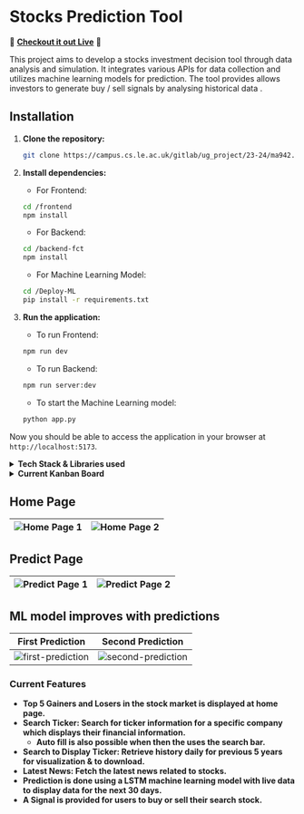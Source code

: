 # Stocks Prediction Tool
🚀 **[Checkout it out Live](https://stocks-prediction-app.pages.dev/)** 🚀

This project aims to develop a stocks investment decision tool through data analysis and simulation. It integrates various APIs for data collection and utilizes machine learning models for prediction. The tool provides allows investors to generate buy / sell signals by analysing historical data .


## Installation

1. **Clone the repository:**
    ```bash
    git clone https://campus.cs.le.ac.uk/gitlab/ug_project/23-24/ma942.git
    ```

2. **Install dependencies:**
   - For Frontend:
    ```bash
    cd /frontend
    npm install
    ```

   - For Backend:
    ```bash
    cd /backend-fct
    npm install
    ```

   - For Machine Learning Model:
    ```bash
    cd /Deploy-ML
    pip install -r requirements.txt
    ```

3. **Run the application:**

   - To run Frontend:
    ```bash
    npm run dev
    ```

   - To run Backend:
    ```bash
    npm run server:dev
    ```

   - To start the Machine Learning model:
    ```bash
    python app.py
    ```

Now you should be able to access the application in your browser at `http://localhost:5173`.



<details>
<summary> <strong>Tech Stack & Libraries used <strong></summary>
  
## Languages
- <img src="https://upload.wikimedia.org/wikipedia/commons/4/4c/Typescript_logo_2020.svg" alt="TypeScript Logo" width="20" height="20"> TypeScript
- <img src="https://upload.wikimedia.org/wikipedia/commons/c/c3/Python-logo-notext.svg" alt="Python Logo" width="20" height="20"> Python

## **Front End**
- React (Typescript)

## **Back End**
- Node.js (Typescript)

## To Transfer API data from **frontend** to **Machine learning model**
- Flask (Python) was used to receive data from React 

## APIs Used
- [Twelve Data](https://twelvedata.com/)
- [Polygon.io ](https://polygon.io/)
- [financialmodelingprep.com](https://site.financialmodelingprep.com/)

### Visualization Libraries
The project utilizes Recharts and Charts.js libraries for visualizing data, enabling users to interpret trends and patterns effectively.
- [Recharts](https://recharts.org/en-US/)
- [Charts.js](https://www.chartjs.org/)


</details>

<details>

<summary> <strong>Current Kanban Board <strong></summary>


![image](https://github.com/MabroorA/stocks-prediction-app/assets/109113298/015e1551-9fac-479a-8532-2b90b8f2817b)


</details>

## Home Page


| ![Home Page 1](https://github.com/MabroorA/stocks-prediction-app/assets/109113298/d6508b6d-5a6c-4f0f-9a6f-73b8b5e2bd98) | ![Home Page 2](https://github.com/MabroorA/stocks-prediction-app/assets/109113298/ed34c751-ed43-4da7-8a86-7b4933a9c160) |
|---|---|



## Predict Page


| ![Predict Page 1](https://github.com/MabroorA/stocks-prediction-app/assets/109113298/1689c05f-ae99-4fa1-8520-a68ce0bb9199) | ![Predict Page 2](https://github.com/MabroorA/stocks-prediction-app/assets/109113298/e5682472-009c-4844-ae53-e9bb2dfc450b) |
|---|---|

## ML model improves with predictions
| **First Prediction** | **Second Prediction** |
|---------------------|----------------------|
| ![first-prediction](https://github.com/MabroorA/stocks-prediction-app/assets/109113298/c458b9b1-6ca4-4f33-ab7b-0a1cbe7ef596) | ![second-prediction](https://github.com/MabroorA/stocks-prediction-app/assets/109113298/6b8cd2b9-a33b-48d9-857b-bee8d0d6c59b) |



### Current Features
- Top 5 Gainers and Losers in the stock market is displayed at home page.
- Search Ticker: Search for ticker information for a specific company which displays their financial information.
  - Auto fill is also possible when then the uses the search bar.
- Search to Display Ticker: Retrieve history daily for previous 5 years for visualization & to download.
- Latest News: Fetch the latest news related to stocks.
- Prediction is done using a LSTM machine learning model with live data to display data for the next 30 days.
- A Signal is provided for users to buy or sell their search stock.




